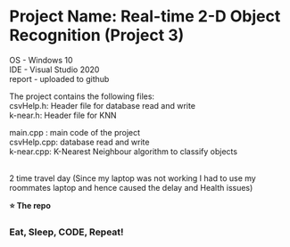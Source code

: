 # Project Name: Real-time 2-D Object Recognition  (Project 3)


OS - Windows 10<br>
IDE - Visual Studio 2020<br>
report - uploaded to github <br>


The project contains the following files:<br>
csvHelp.h: Header file for database read and write<br>
k-near.h: Header file for KNN <br>

main.cpp : main code of the project<br>
csvHelp.cpp: database read and write<br>
k-near.cpp: K-Nearest Neighbour algorithm to classify objects<br>


<br>
2 time travel day (Since my laptop was not working I had to use my roommates laptop and hence caused the delay and Health issues)




**⭐ The repo**



### Eat, Sleep, CODE, Repeat!
